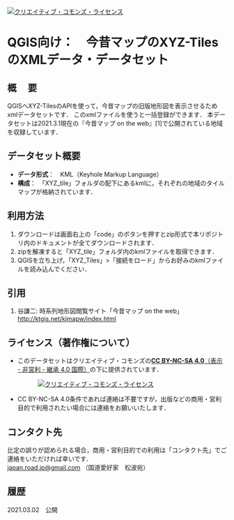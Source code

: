 <a rel="license" href="http://creativecommons.org/licenses/by-nc-sa/4.0/"><img alt="クリエイティブ・コモンズ・ライセンス" style="border-width:0" src="https://i.creativecommons.org/l/by-nc-sa/4.0/88x31.png" /></a>　
# QGIS向け：　今昔マップのXYZ-TilesのXMLデータ・データセット

## 概　 要    
QGISへXYZ-TilesのAPIを使って，今昔マップの旧版地形図を表示させるためxmlデータセットです．
このxmlファイルを使うと一括登録ができます．
本データセットは2021.3.1現在の『今昔マップ on the web』[1]で公開されている地域を収録しています．  

## データセット概要     
+ **データ形式**：　KML（Keyhole Markup Language）  
+ **構成**：　「XYZ_tile」フォルダの配下にあるkmlに，それぞれの地域のタイルマップが格納されています．

## 利用方法

1. ダウンロードは画面右上の「code」のボタンを押すとzip形式で本リポジトリ内のドキュメントが全てダウンロードされます．
1. zipを解凍すると「XYZ_tile」フォルダ内のkmlファイルを取得できます．
1. QGISを立ち上げ，「XYZ_Tiles」>「接続をロード」からお好みのkmlファイルを読み込んでください．


## 引用 

1. 谷謙二: 時系列地形図閲覧サイト「今昔マップ on the web」  
 http://ktgis.net/kjmapw/index.html  


## ライセンス（著作権について）
* このデータセットはクリエイティブ・コモンズの[**CC BY-NC-SA 4.0**（表示 - 非営利 - 継承 4.0 国際）](https://creativecommons.org/licenses/by-nc-sa/4.0/deed.ja)の下に提供されています．

　　　　　<a rel="license" href="http://creativecommons.org/licenses/by-nc-sa/4.0/"><img alt="クリエイティブ・コモンズ・ライセンス" style="border-width:0" src="https://i.creativecommons.org/l/by-nc-sa/4.0/88x31.png" /></a>

* CC BY-NC-SA 4.0条件であれば連絡は不要ですが，出版などの商用・営利目的で利用されたい場合には連絡をお願いいたします．  

## コンタクト先
比定の誤りが認められる場合，商用・営利目的での利用は「コンタクト先」でご連絡をいただければ幸いです．  
japan.road.jp@gmail.com （国道愛好家　松波宛）
  
## 履歴  

2021.03.02　公開  
